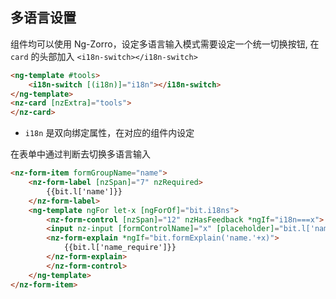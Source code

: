 ## 多语言设置

组件均可以使用 Ng-Zorro，设定多语言输入模式需要设定一个统一切换按钮, 在 `card` 的头部加入 `<i18n-switch></i18n-switch>`

```html
<ng-template #tools>
    <i18n-switch [(i18n)]="i18n"></i18n-switch>
</ng-template>
<nz-card [nzExtra]="tools">
</nz-card>
```

- `i18n` 是双向绑定属性，在对应的组件内设定

在表单中通过判断去切换多语言输入

```html
<nz-form-item formGroupName="name">
    <nz-form-label [nzSpan]="7" nzRequired>
        {{bit.l['name']}}
    </nz-form-label>
    <ng-template ngFor let-x [ngForOf]="bit.i18ns">
        <nz-form-control [nzSpan]="12" nzHasFeedback *ngIf="i18n===x">
        <input nz-input [formControlName]="x" [placeholder]="bit.l['name_placeholder']"/>
        <nz-form-explain *ngIf="bit.formExplain('name.'+x)">
            {{bit.l['name_require']}}
        </nz-form-explain>
        </nz-form-control>
    </ng-template>
</nz-form-item>
```